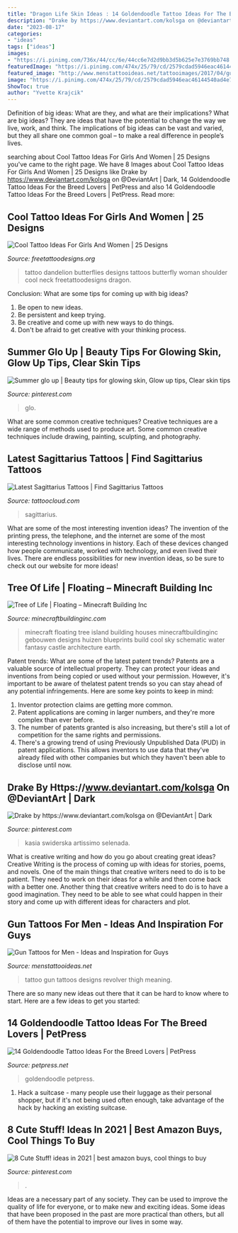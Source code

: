 ```yaml
---
title: "Dragon Life Skin Ideas : 14 Goldendoodle Tattoo Ideas For The Breed Lovers"
description: "Drake by https://www.deviantart.com/kolsga on @deviantart"
date: "2023-08-17"
categories:
- "ideas"
tags: ["ideas"]
images:
- "https://i.pinimg.com/736x/44/cc/6e/44cc6e7d2d9bb3d5b625e7e3769bb748.jpg"
featuredImage: "https://i.pinimg.com/474x/25/79/cd/2579cdad5946eac46144540ad4e74ef5.jpg"
featured_image: "http://www.menstattooideas.net/tattooimages/2017/04/gun-tattoos-38.jpg"
image: "https://i.pinimg.com/474x/25/79/cd/2579cdad5946eac46144540ad4e74ef5.jpg"
ShowToc: true
author: "Yvette Krajcik"
---
```



Definition of big ideas: What are they, and what are their implications?
What are big ideas? They are ideas that have the potential to change the way we live, work, and think. The implications of big ideas can be vast and varied, but they all share one common goal – to make a real difference in people’s lives.

	

		
searching about Cool Tattoo Ideas For Girls And Women | 25 Designs you've came to the right page. We have 8 Images about Cool Tattoo Ideas For Girls And Women | 25 Designs like Drake by https://www.deviantart.com/kolsga on @DeviantArt | Dark, 14 Goldendoodle Tattoo Ideas For the Breed Lovers | PetPress and also 14 Goldendoodle Tattoo Ideas For the Breed Lovers | PetPress. Read more:
		
    
## Cool Tattoo Ideas For Girls And Women | 25 Designs

<img loading=lazy src="http://www.freetattoodesigns.org/images/dandelion-butterflies.jpg" onerror="this.onerror=null;this.src='https://tse1.mm.bing.net/th?id=OIP.Mnu43Ib_6lhG_42xlN-BJQHaLO&amp;pid=15.1';" alt="Cool Tattoo Ideas For Girls And Women | 25 Designs">

_Source: freetattoodesigns.org_

>tattoo dandelion butterflies designs tattoos butterfly woman shoulder cool neck freetattoodesigns dragon. 

	

Conclusion: What are some tips for coming up with big ideas?
1. Be open to new ideas.
2. Be persistent and keep trying.
3. Be creative and come up with new ways to do things.
4. Don't be afraid to get creative with your thinking process.

    
## Summer Glo Up | Beauty Tips For Glowing Skin, Glow Up Tips, Clear Skin Tips

<img loading=lazy src="https://i.pinimg.com/736x/44/cc/6e/44cc6e7d2d9bb3d5b625e7e3769bb748.jpg" onerror="this.onerror=null;this.src='https://tse3.mm.bing.net/th?id=OIP.fYgxVVPMnR0WtJpeMgrCDQHaKG&amp;pid=15.1';" alt="Summer glo up | Beauty tips for glowing skin, Glow up tips, Clear skin tips">

_Source: pinterest.com_

>glo. 

	

What are some common creative techniques?
Creative techniques are a wide range of methods used to produce art. Some common creative techniques include drawing, painting, sculpting, and photography.

    
## Latest Sagittarius Tattoos | Find Sagittarius Tattoos

<img loading=lazy src="https://tattoocloud.com/system/images/tatties/000/045/172/web/Sagittarius3-jpg.jpg?1435006138" onerror="this.onerror=null;this.src='https://tse4.mm.bing.net/th?id=OIP.IsPC4cOoLqGuT1R76VgR0gHaJ_&amp;pid=15.1';" alt="Latest Sagittarius Tattoos | Find Sagittarius Tattoos">

_Source: tattoocloud.com_

>sagittarius. 

	

What are some of the most interesting invention ideas?
The invention of the printing press, the telephone, and the internet are some of the most interesting technology inventions in history. Each of these devices changed how people communicate, worked with technology, and even lived their lives. There are endless possibilities for new invention ideas, so be sure to check out our website for more ideas!

    
## Tree Of Life | Floating – Minecraft Building Inc

<img loading=lazy src="https://minecraftbuildinginc.com/wp-content/uploads/2014/01/Tree-of-Life-floating-island-2.jpg" onerror="this.onerror=null;this.src='https://tse4.mm.bing.net/th?id=OIP.pJC7INTFxpK-BmiyWs783gHaFj&amp;pid=15.1';" alt="Tree of Life | Floating – Minecraft Building Inc">

_Source: minecraftbuildinginc.com_

>minecraft floating tree island building houses minecraftbuildinginc gebouwen designs huizen blueprints build cool sky schematic water fantasy castle architecture earth. 

	

Patent trends: What are some of the latest patent trends?
Patents are a valuable source of intellectual property. They can protect your ideas and inventions from being copied or used without your permission. However, it's important to be aware of thelatest patent trends so you can stay ahead of any potential infringements. Here are some key points to keep in mind: 
1. Inventor protection claims are getting more common. 
2. Patent applications are coming in larger numbers, and they're more complex than ever before. 
3. The number of patents granted is also increasing, but there's still a lot of competition for the same rights and permissions. 
4. There's a growing trend of using Previously Unpublished Data (PUD) in patent applications. This allows inventors to use data that they've already filed with other companies but which they haven't been able to disclose until now.

    
## Drake By Https://www.deviantart.com/kolsga On @DeviantArt | Dark

<img loading=lazy src="https://i.pinimg.com/736x/bd/bf/cd/bdbfcd4e3b4476299fa4843377fb9539.jpg" onerror="this.onerror=null;this.src='https://tse2.mm.bing.net/th?id=OIP.IA_AkH5L7034DZqq66JtEAHaKd&amp;pid=15.1';" alt="Drake by https://www.deviantart.com/kolsga on @DeviantArt | Dark">

_Source: pinterest.com_

>kasia swiderska artissimo selenada. 

	

What is creative writing and how do you go about creating great ideas?
Creative Writing is the process of coming up with ideas for stories, poems, and novels. One of the main things that creative writers need to do is to be patient. They need to work on their ideas for a while and then come back with a better one. Another thing that creative writers need to do is to have a good imagination. They need to be able to see what could happen in their story and come up with different ideas for characters and plot.

    
## Gun Tattoos For Men - Ideas And Inspiration For Guys

<img loading=lazy src="http://www.menstattooideas.net/tattooimages/2017/04/gun-tattoos-38.jpg" onerror="this.onerror=null;this.src='https://tse1.mm.bing.net/th?id=OIP.eG2lF3BuM5kl9zjNJJh2TAHaKW&amp;pid=15.1';" alt="Gun Tattoos for Men - Ideas and Inspiration for Guys">

_Source: menstattooideas.net_

>tattoo gun tattoos designs revolver thigh meaning. 

	

There are so many new ideas out there that it can be hard to know where to start. Here are a few ideas to get you started: 

    
## 14 Goldendoodle Tattoo Ideas For The Breed Lovers | PetPress

<img loading=lazy src="https://petpress.net/wp-content/uploads/2019/11/goldendoodle2.jpg" onerror="this.onerror=null;this.src='https://tse1.mm.bing.net/th?id=OIP.ak4-MDn1szURy0lrsbS7EwAAAA&amp;pid=15.1';" alt="14 Goldendoodle Tattoo Ideas For the Breed Lovers | PetPress">

_Source: petpress.net_

>goldendoodle petpress. 

	

1. Hack a suitcase - many people use their luggage as their personal shopper, but if it's not being used often enough, take advantage of the hack by hacking an existing suitcase.

    
## 8 Cute Stuff! Ideas In 2021 | Best Amazon Buys, Cool Things To Buy

<img loading=lazy src="https://i.pinimg.com/474x/25/79/cd/2579cdad5946eac46144540ad4e74ef5.jpg" onerror="this.onerror=null;this.src='https://tse1.mm.bing.net/th?id=OIP.1AO8puxxFe1WAFLeFp6fxwAAAA&amp;pid=15.1';" alt="8 Cute Stuff! ideas in 2021 | best amazon buys, cool things to buy">

_Source: pinterest.com_

>. 

	

Ideas are a necessary part of any society. They can be used to improve the quality of life for everyone, or to make new and exciting ideas. Some ideas that have been proposed in the past are more practical than others, but all of them have the potential to improve our lives in some way.

